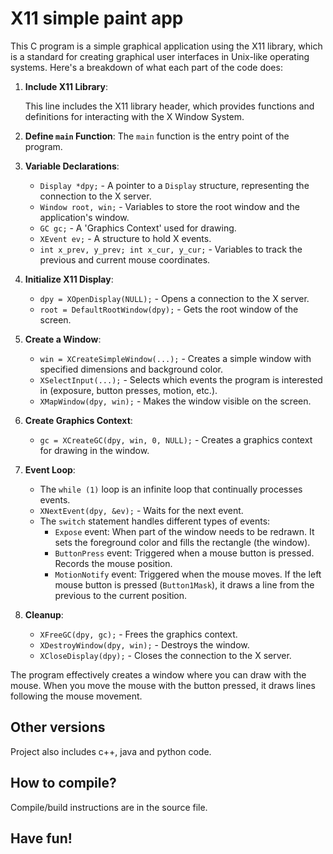 # X11 simple paint app

This C program is a simple graphical application using the X11 library, which is a standard for creating graphical user interfaces in Unix-like operating systems. Here's a breakdown of what each part of the code does:

1.  **Include X11 Library**:
    
    This line includes the X11 library header, which provides functions and definitions for interacting with the X Window System.
    
2.  **Define `main` Function**: The `main` function is the entry point of the program.
    
3.  **Variable Declarations**:
    
    *   `Display *dpy;` - A pointer to a `Display` structure, representing the connection to the X server.
    *   `Window root, win;` - Variables to store the root window and the application's window.
    *   `GC gc;` - A 'Graphics Context' used for drawing.
    *   `XEvent ev;` - A structure to hold X events.
    *   `int x_prev, y_prev; int x_cur, y_cur;` - Variables to track the previous and current mouse coordinates.
4.  **Initialize X11 Display**:
    
    *   `dpy = XOpenDisplay(NULL);` - Opens a connection to the X server.
    *   `root = DefaultRootWindow(dpy);` - Gets the root window of the screen.
5.  **Create a Window**:
    
    *   `win = XCreateSimpleWindow(...);` - Creates a simple window with specified dimensions and background color.
    *   `XSelectInput(...);` - Selects which events the program is interested in (exposure, button presses, motion, etc.).
    *   `XMapWindow(dpy, win);` - Makes the window visible on the screen.
6.  **Create Graphics Context**:
    
    *   `gc = XCreateGC(dpy, win, 0, NULL);` - Creates a graphics context for drawing in the window.
7.  **Event Loop**:
    
    *   The `while (1)` loop is an infinite loop that continually processes events.
    *   `XNextEvent(dpy, &ev);` - Waits for the next event.
    *   The `switch` statement handles different types of events:
        *   `Expose` event: When part of the window needs to be redrawn. It sets the foreground color and fills the rectangle (the window).
        *   `ButtonPress` event: Triggered when a mouse button is pressed. Records the mouse position.
        *   `MotionNotify` event: Triggered when the mouse moves. If the left mouse button is pressed (`Button1Mask`), it draws a line from the previous to the current position.
8.  **Cleanup**:
    
    *   `XFreeGC(dpy, gc);` - Frees the graphics context.
    *   `XDestroyWindow(dpy, win);` - Destroys the window.
    *   `XCloseDisplay(dpy);` - Closes the connection to the X server.

The program effectively creates a window where you can draw with the mouse. When you move the mouse with the button pressed, it draws lines following the mouse movement.

## Other versions

Project also includes c++, java and python code.

## How to compile?
Compile/build instructions are in the source file.

## Have fun!
